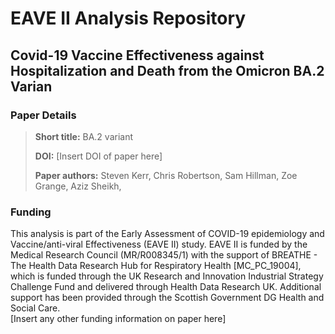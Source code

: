 # EAVE II Analysis Repository
## Covid-19 Vaccine Effectiveness against Hospitalization and Death from the Omicron BA.2 Varian 

### Paper Details
> **Short title:** BA.2 variant
>
>**DOI:** [Insert DOI of paper here]
>
>**Paper authors:** Steven Kerr, Chris Robertson, Sam Hillman, Zoe Grange, Aziz Sheikh, 
>

### Funding
This analysis is part of the Early Assessment of COVID-19 epidemiology and Vaccine/anti-viral Effectiveness (EAVE II) study. EAVE II is funded by the Medical Research Council (MR/R008345/1) with the support of BREATHE - The Health Data Research Hub for Respiratory Health [MC_PC_19004], which is funded through the UK Research and Innovation Industrial Strategy Challenge Fund and delivered through Health Data Research UK. Additional support has been provided through the Scottish Government DG Health and Social Care.  
[Insert any other funding information on paper here]
